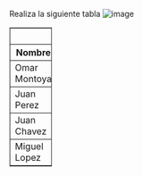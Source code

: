 Realiza la siguiente tabla
![image](https://user-images.githubusercontent.com/91554777/169586934-f3e46432-cad2-4304-9f02-5e01f2ea2651.png)

<!DOCTYPE html>
<html lang="en">
<head>
    <meta charset="UTF-8">
    <meta http-equiv="X-UA-Compatible" content="IE=edge">
    <meta name="viewport" content="width=device-width, initial-scale=1.0">
    <title>Tabla</title>
</head>
<body>
    <table style=width:15% border="1">
        <tr>
        <th colspan="3">Directorio</th>
        </tr>
        <tr>
            <th>Nombre</th>
            <th colspan=2>Telefonos</th>
        </tr>
        <tr>
        <td>Omar Montoya</td>
        <td>55123456</td>
        <td>55654321</td>
        </tr>
        <tr>
            <td>Juan Perez</td>
            <td>55123456</td>
            <td>55654321</td>
        </tr>
        <tr>
            <td>Juan Chavez</td>
            <td>55123456</td>
            <td>55654321</td>
        </tr>
        <tr>
            <td>Miguel Lopez</td>
            <td>55123456</td>
            <td>55654321</td>
        </tr>
      </table>
</body>
</html>
